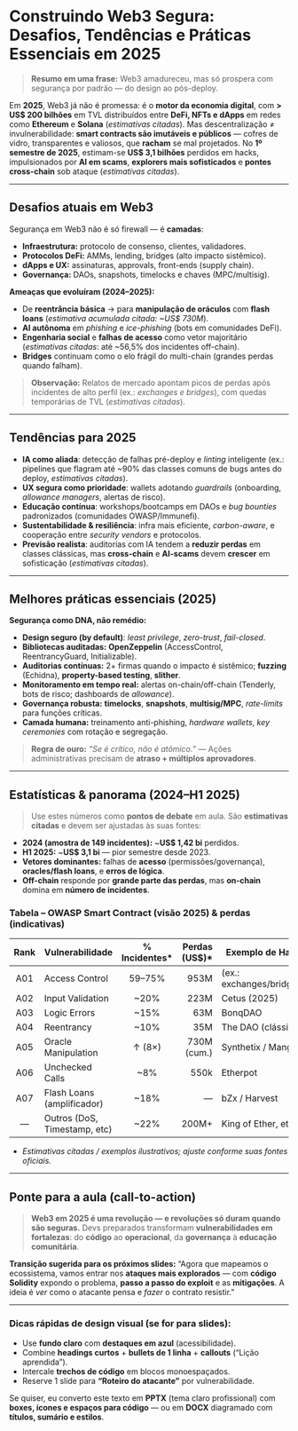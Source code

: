 

# **Construindo Web3 Segura: Desafios, Tendências e Práticas Essenciais em 2025**

> **Resumo em uma frase:** Web3 amadureceu, mas só prospera com segurança por padrão — do design ao pós-deploy.

Em **2025**, Web3 já não é promessa: é o **motor da economia digital**, com **> US$ 200 bilhões** em TVL distribuídos entre **DeFi, NFTs e dApps** em redes como **Ethereum** e **Solana** (*estimativas citadas*). Mas descentralização ≠ invulnerabilidade: **smart contracts são imutáveis e públicos** — cofres de vidro, transparentes e valiosos, que **racham** se mal projetados. No **1º semestre de 2025**, estimam-se **US$ 3,1 bilhões** perdidos em hacks, impulsionados por **AI em scams**, **explorers mais sofisticados** e **pontes cross-chain** sob ataque (*estimativas citadas*).

---

## **Desafios atuais em Web3**

Segurança em Web3 não é só firewall — é **camadas**:

* **Infraestrutura:** protocolo de consenso, clientes, validadores.
* **Protocolos DeFi:** AMMs, lending, bridges (alto impacto sistêmico).
* **dApps e UX:** assinaturas, approvals, front-ends (supply chain).
* **Governança:** DAOs, snapshots, timelocks e chaves (MPC/multisig).

**Ameaças que evoluíram (2024–2025):**

* De **reentrância básica** → para **manipulação de oráculos** com **flash loans** (*estimativa acumulada citada: ~US$ 730M*).
* **AI autônoma** em *phishing* e *ice-phishing* (bots em comunidades DeFi).
* **Engenharia social** e **falhas de acesso** como vetor majoritário (*estimativas citadas*: até ~56,5% dos incidentes off-chain).
* **Bridges** continuam como o elo frágil do multi-chain (grandes perdas quando falham).

> **Observação:** Relatos de mercado apontam picos de perdas após incidentes de alto perfil (ex.: *exchanges e bridges*), com quedas temporárias de TVL (*estimativas citadas*).

---

## **Tendências para 2025**

* **IA como aliada**: detecção de falhas pré-deploy e *linting* inteligente (ex.: pipelines que flagram até ~90% das classes comuns de bugs antes do deploy, *estimativas citadas*).
* **UX segura como prioridade**: wallets adotando *guardrails* (onboarding, *allowance managers*, alertas de risco).
* **Educação contínua**: workshops/bootcamps em DAOs e *bug bounties* padronizados (comunidades OWASP/Immunefi).
* **Sustentabilidade & resiliência**: infra mais eficiente, *carbon-aware*, e cooperação entre *security vendors* e protocolos.
* **Previsão realista**: auditorias com IA tendem a **reduzir perdas** em classes clássicas, mas **cross-chain** e **AI-scams** devem **crescer** em sofisticação (*estimativas citadas*).

---

## **Melhores práticas essenciais (2025)**

**Segurança como DNA, não remédio:**

* **Design seguro (by default)**: *least privilege*, *zero-trust*, *fail-closed*.
* **Bibliotecas auditadas:** **OpenZeppelin** (AccessControl, ReentrancyGuard, Initializable).
* **Auditorias contínuas:** 2+ firmas quando o impacto é sistêmico; **fuzzing** (Echidna), **property-based testing**, **slither**.
* **Monitoramento em tempo real:** alertas on-chain/off-chain (Tenderly, bots de risco; dashboards de *allowance*).
* **Governança robusta:** **timelocks**, **snapshots**, **multisig/MPC**, *rate-limits* para funções críticas.
* **Camada humana:** treinamento anti-phishing, *hardware wallets*, *key ceremonies* com rotação e segregação.

> **Regra de ouro:** *“Se é crítico, não é atômico.”* — Ações administrativas precisam de **atraso + múltiplos aprovadores**.

---

## **Estatísticas & panorama (2024–H1 2025)**

> Use estes números como **pontos de debate** em aula. São **estimativas citadas** e devem ser ajustadas às suas fontes:

* **2024 (amostra de 149 incidentes):** ~**US$ 1,42 bi** perdidos.
* **H1 2025:** ~**US$ 3,1 bi** — pior semestre desde 2023.
* **Vetores dominantes:** falhas de **acesso** (permissões/governança), **oracles/flash loans**, e **erros de lógica**.
* **Off-chain** responde por **grande parte das perdas**, mas **on-chain** domina em **número de incidentes**.

### **Tabela – OWASP Smart Contract (visão 2025) & perdas (indicativas)**

| Rank | Vulnerabilidade              | % Incidentes* | Perdas (US$)* | Exemplo de Hack          |
| :--: | ---------------------------- | :-----------: | ------------: | ------------------------ |
|  A01 | Access Control               |     59–75%    |          953M | (ex.: exchanges/bridges) |
|  A02 | Input Validation             |      ~20%     |          223M | Cetus (2025)             |
|  A03 | Logic Errors                 |      ~15%     |           63M | BonqDAO                  |
|  A04 | Reentrancy                   |      ~10%     |           35M | The DAO (clássico)       |
|  A05 | Oracle Manipulation          |     ↑ (8×)    |   730M (cum.) | Synthetix / Mango        |
|  A06 | Unchecked Calls              |      ~8%      |          550k | Etherpot                 |
|  A07 | Flash Loans (amplificador)   |      ~18%     |             — | bZx / Harvest            |
|   —  | Outros (DoS, Timestamp, etc) |      ~22%     |         200M+ | King of Ether, etc.      |

* *Estimativas citadas / exemplos ilustrativos; ajuste conforme suas fontes oficiais.*

---

## **Ponte para a aula (call-to-action)**

> **Web3 em 2025 é uma revolução — e revoluções só duram quando são seguras.**
> Devs preparados transformam **vulnerabilidades em fortalezas**: do **código** ao **operacional**, da **governança** à **educação comunitária**.

**Transição sugerida para os próximos slides:**
“Agora que mapeamos o ecossistema, vamos entrar nos **ataques mais explorados** — com **código Solidity** expondo o problema, **passo a passo do exploit** e as **mitigações**. A ideia é *ver* como o atacante pensa e *fazer* o contrato resistir.”

---

### Dicas rápidas de design visual (se for para slides):

* Use **fundo claro** com **destaques em azul** (acessibilidade).
* Combine **headings curtos** + **bullets de 1 linha** + **callouts** (“Lição aprendida”).
* Intercale **trechos de código** em blocos monoespaçados.
* Reserve 1 slide para **“Roteiro do atacante”** por vulnerabilidade.

Se quiser, eu converto este texto em **PPTX** (tema claro profissional) com **boxes, ícones e espaços para código** — ou em **DOCX** diagramado com **títulos, sumário e estilos**.
